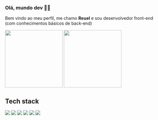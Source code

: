 ### Olá, mundo dev 👋🌐
<p>Bem vindo ao meu perfil, me chamo <strong>Reuel</strong> e sou desenvolvedor front-end (com conhecimentos básicos de back-end)</p>
<div>
<img height="190px" src="https://github-readme-stats.vercel.app/api/top-langs/?username=reuelsilva&layout=donut"/> 
<img height="190px" src="https://github-readme-stats.vercel.app/api?username=reuelsilva&count_private=true&show_icons=true&theme=transparent"/>
</div>
<h2>Tech stack</h2>
<div>
  <img src="https://skillicons.dev/icons?i=html"/>
  <img src="https://skillicons.dev/icons?i=css"/>
  <img src="https://skillicons.dev/icons?i=javascript"/>
  <img src="https://skillicons.dev/icons?i=react"/>
  <img src="https://skillicons.dev/icons?i=java&theme=light"/>
  <img src="https://skillicons.dev/icons?i=python"/>
</div>
